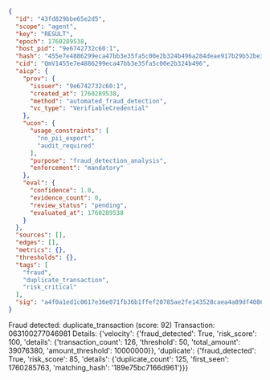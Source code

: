 ```json
{
  "id": "43fd829bbe65e2d5",
  "scope": "agent",
  "key": "RESULT",
  "epoch": 1760289538,
  "host_pid": "9e6742732c60:1",
  "hash": "455e7e4886299eca47bb3e35fa5c00e2b324b496a284deae917b29b52be36100",
  "cid": "QmV1455e7e4886299eca47bb3e35fa5c00e2b324b496",
  "aicp": {
    "prov": {
      "issuer": "9e6742732c60:1",
      "created_at": 1760289538,
      "method": "automated_fraud_detection",
      "vc_type": "VerifiableCredential"
    },
    "ucon": {
      "usage_constraints": [
        "no_pii_export",
        "audit_required"
      ],
      "purpose": "fraud_detection_analysis",
      "enforcement": "mandatory"
    },
    "eval": {
      "confidence": 1.0,
      "evidence_count": 0,
      "review_status": "pending",
      "evaluated_at": 1760289538
    }
  },
  "sources": [],
  "edges": [],
  "metrics": {},
  "thresholds": {},
  "tags": [
    "fraud",
    "duplicate_transaction",
    "risk_critical"
  ],
  "sig": "a4f0a1ed1c0617e36e071fb36b1ffef20785ae2fe143528caea4a89df4086b11"
}
```

Fraud detected: duplicate_transaction (score: 92)
Transaction: 063100277046981
Details: {'velocity': {'fraud_detected': True, 'risk_score': 100, 'details': {'transaction_count': 126, 'threshold': 50, 'total_amount': 39076380, 'amount_threshold': 10000000}}, 'duplicate': {'fraud_detected': True, 'risk_score': 85, 'details': {'duplicate_count': 125, 'first_seen': 1760285763, 'matching_hash': '189e75bc7166d961'}}}
